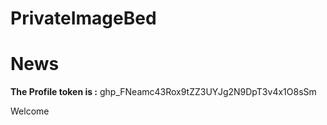 # PrivateImageBed

# News
**The Profile token is :**
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

Welcome
